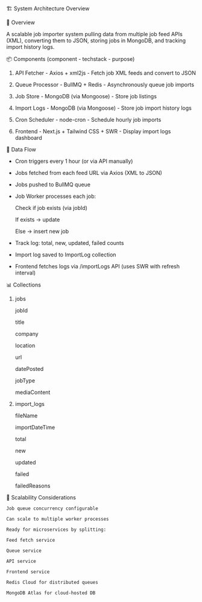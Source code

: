 🏗️ System Architecture Overview

📄 Overview

A scalable job importer system pulling data from multiple job feed APIs (XML), converting them to JSON, storing jobs in MongoDB, and tracking import history logs.

📦 Components (component - techstack - purpose)

1. API Fetcher - Axios + xml2js - Fetch job XML feeds and convert to JSON

2. Queue Processor - BullMQ + Redis - Asynchronously queue job imports

3. Job Store - MongoDB (via Mongoose) - Store job listings

4. Import Logs - MongoDB (via Mongoose) - Store job import history logs

5. Cron Scheduler - node-cron - Schedule hourly job imports

6. Frontend - Next.js + Tailwind CSS + SWR - Display import logs dashboard


🔀 Data Flow

- Cron triggers every 1 hour (or via API manually)

- Jobs fetched from each feed URL via Axios (XML to JSON)

- Jobs pushed to BullMQ queue

- Job Worker processes each job:

    Check if job exists (via jobId)

    If exists → update

    Else → insert new job

- Track log: total, new, updated, failed counts

- Import log saved to ImportLog collection

- Frontend fetches logs via /importLogs API (uses SWR with refresh interval)


📊 Collections

1. jobs

    jobId

    title

    company

    location

    url

    datePosted

    jobType

    mediaContent

2. import_logs

    fileName

    importDateTime

    total

    new

    updated

    failed

    failedReasons


🔧 Scalability Considerations

    Job queue concurrency configurable

    Can scale to multiple worker processes

    Ready for microservices by splitting:

    Feed fetch service

    Queue service

    API service

    Frontend service

    Redis Cloud for distributed queues

    MongoDB Atlas for cloud-hosted DB
